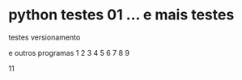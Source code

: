 # python testes 01 ... e mais testes
 testes versionamento

e outros 
programas
1
2
3
4
5
6
7
8
9

11
